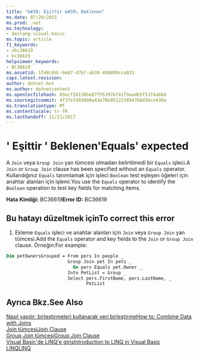 ```yaml
---
title: "&#39; Eşittir &#39; Beklenen"
ms.date: 07/20/2015
ms.prod: .net
ms.technology:
- devlang-visual-basic
ms.topic: article
f1_keywords:
- vbc36619
- bc36619
helpviewer_keywords:
- BC36619
ms.assetid: 1fd8c0dc-0e87-47b7-ab30-498809cca033
caps.latest.revision: 
author: dotnet-bot
ms.author: dotnetcontent
ms.openlocfilehash: 03ecf26130be87f55397bf41f9aad65f5374a868
ms.sourcegitcommit: 4f3fef493080a43e70e951223894768d36ce430a
ms.translationtype: MT
ms.contentlocale: tr-TR
ms.lasthandoff: 11/21/2017
---
```

# <a name="39equals39-expected"></a><span data-ttu-id="a84b0-102">&#39; Eşittir &#39; Beklenen</span><span class="sxs-lookup"><span data-stu-id="a84b0-102">&#39;Equals&#39; expected</span></span>
<span data-ttu-id="a84b0-103">A `Join` veya `Group Join` yan tümcesi olmadan belirtilmedi bir `Equals` işleci.</span><span class="sxs-lookup"><span data-stu-id="a84b0-103">A `Join` or `Group Join` clause has been specified without an `Equals` operator.</span></span> <span data-ttu-id="a84b0-104">Kullandığınız `Equals` tanımlamak için işleci `Boolean` test eşleşen öğeleri için anahtar alanları için işlemi.</span><span class="sxs-lookup"><span data-stu-id="a84b0-104">You use the `Equals` operator to identify the `Boolean` operation to test key fields for matching items.</span></span>  
  
 <span data-ttu-id="a84b0-105">**Hata Kimliği:** BC36619</span><span class="sxs-lookup"><span data-stu-id="a84b0-105">**Error ID:** BC36619</span></span>  
  
## <a name="to-correct-this-error"></a><span data-ttu-id="a84b0-106">Bu hatayı düzeltmek için</span><span class="sxs-lookup"><span data-stu-id="a84b0-106">To correct this error</span></span>  
  
1.  <span data-ttu-id="a84b0-107">Ekleme `Equals` işleci ve anahtar alanları için `Join` veya `Group Join` yan tümcesi.</span><span class="sxs-lookup"><span data-stu-id="a84b0-107">Add the `Equals` operator and key fields to the `Join` or `Group Join` clause.</span></span> <span data-ttu-id="a84b0-108">Örneğin:</span><span class="sxs-lookup"><span data-stu-id="a84b0-108">For example:</span></span>  
  
```vb  
Dim petOwnersGrouped = From pers In people _  
                       Group Join pet In pets _  
                         On pers Equals pet.Owner _  
                       Into PetList = Group _  
                       Select pers.FirstName, pers.LastName, _  
                              PetList  
```  
  
## <a name="see-also"></a><span data-ttu-id="a84b0-109">Ayrıca Bkz.</span><span class="sxs-lookup"><span data-stu-id="a84b0-109">See Also</span></span>  
 [<span data-ttu-id="a84b0-110">Nasıl yapılır: birleştirmeleri kullanarak veri birleştirme</span><span class="sxs-lookup"><span data-stu-id="a84b0-110">How to: Combine Data with Joins</span></span>](../../visual-basic/programming-guide/language-features/linq/how-to-combine-data-with-linq-by-using-joins.md)  
 [<span data-ttu-id="a84b0-111">Join tümcesi</span><span class="sxs-lookup"><span data-stu-id="a84b0-111">Join Clause</span></span>](../../visual-basic/language-reference/queries/join-clause.md)  
 [<span data-ttu-id="a84b0-112">Group Join tümcesi</span><span class="sxs-lookup"><span data-stu-id="a84b0-112">Group Join Clause</span></span>](../../visual-basic/language-reference/queries/group-join-clause.md)  
 [<span data-ttu-id="a84b0-113">Visual Basic'de LINQ'e giriş</span><span class="sxs-lookup"><span data-stu-id="a84b0-113">Introduction to LINQ in Visual Basic</span></span>](../../visual-basic/programming-guide/language-features/linq/introduction-to-linq.md)  
 [<span data-ttu-id="a84b0-114">LINQ</span><span class="sxs-lookup"><span data-stu-id="a84b0-114">LINQ</span></span>](../../visual-basic/programming-guide/language-features/linq/index.md)
